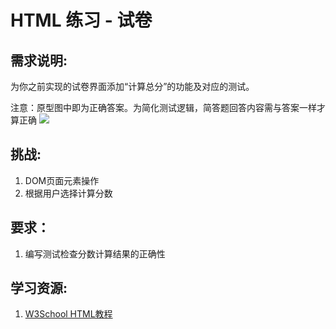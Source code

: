 # HTML 练习 - 试卷
## 需求说明:

为你之前实现的试卷界面添加“计算总分”的功能及对应的测试。

注意：原型图中即为正确答案。为简化测试逻辑，简答题回答内容需与答案一样才算正确
![](./mockup.png)

## 挑战:

1. DOM页面元素操作
2. 根据用户选择计算分数

## 要求：

1. 编写测试检查分数计算结果的正确性

## 学习资源:

1. [W3School HTML教程](http://www.w3school.com.cn/html/index.asp)


